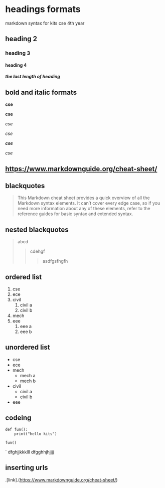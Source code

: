 # headings formats
markdown syntax for kits cse 4th year
## heading 2
### heading 3
#### heading 4
##### the last length of heading
## bold and italic formats
**cse**

__cse__

*cse*

_cse_

_**cse**_

_*cse*_
## https://www.markdownguide.org/cheat-sheet/
## blackquotes
> This Markdown cheat sheet provides a quick overview of all the Markdown syntax elements. It can’t cover every edge case, so if you need more information about any of these elements, refer to the reference guides for basic syntax and extended syntax.
## nested blackquotes
> abcd
>> cdehgf
>>> asdfgsfhgfh
## ordered list
1. cse
2. ece
3. civil
    1. civil a
    2. civil b
4. mech
5. eee
    1. eee a
    2. eee b
## unordered list
-  cse
-  ece
-  mech
    *  mech a
    *  mech b
-  civil
    *  civil a
    *  civil b
-  eee
## codeing

```
def fun():
    print("hello kits")
````
```
fun()
```
`
dfghjjkkklll
dfgghhjhjjjj
## inserting urls
.[link].(https://www.markdownguide.org/cheat-sheet/)

            
            
  

